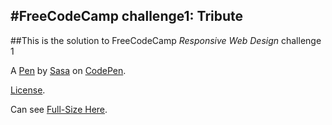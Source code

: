 #FreeCodeCamp challenge1: Tribute
--------------------------------

##This is the solution to FreeCodeCamp _Responsive Web Design_ challenge 1

A [Pen](https://codepen.io/yuetang95/pen/VRzaVM) by [Sasa](https://codepen.io/yuetang95) on [CodePen](https://codepen.io).

[License](https://codepen.io/yuetang95/pen/VRzaVM/license).

Can see [Full-Size Here](https://codepen.io/yuetang95/full/VRzaVM).


